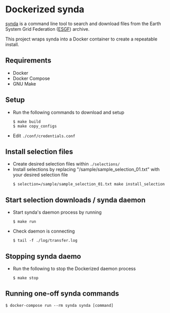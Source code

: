 # Dockerized synda
[synda](http://prodiguer.github.io/synda/) is a command line tool to search and download files from the Earth System Grid Federation ([ESGF](http://pcmdi.llnl.gov/)) archive.

This project wraps synda into a Docker container to create a repeatable install.

## Requirements
* Docker
* Docker Compose
* GNU Make

## Setup
* Run the following commands to download and setup
  ```
  $ make build
  $ make copy_configs
  ```
* Edit `./conf/credentials.conf`

## Install selection files
* Create desired selection files within `./selections/`
* Install selections by replacing "/sample/sample_selection_01.txt" with your desired selection file
  ```
  $ selection=/sample/sample_selection_01.txt make install_selection
  ```

## Start selection downloads / synda daemon
* Start synda's daemon process by running
  ```
  $ make run
  ```
* Check daemon is connecting
  ```
  $ tail -f ./log/transfer.log
  ```

## Stopping synda daemo
* Run the following to stop the Dockerized daemon process
  ```
  $ make stop
  ```

## Running one-off synda commands
```
$ docker-compose run --rm synda synda [command]
```
